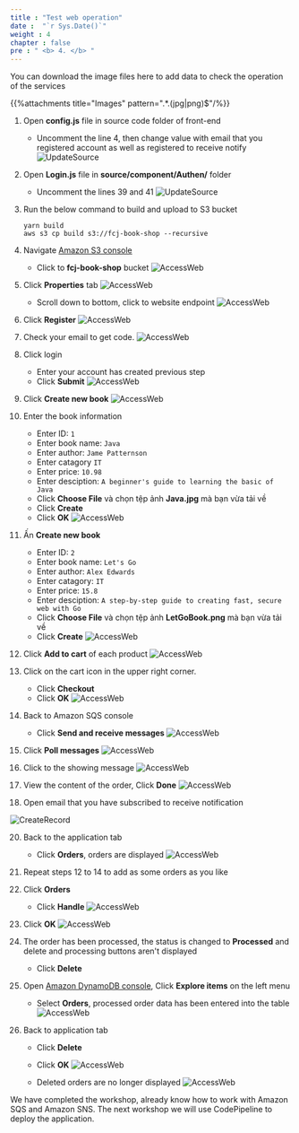 ```yaml
---
title : "Test web operation"
date :  "`r Sys.Date()`" 
weight : 4
chapter : false
pre : " <b> 4. </b> "
---
```

You can download the image files here to add data to check the operation of the services

{{%attachments title="Images" pattern=".*\.(jpg|png)$"/%}}

1. Open **config.js** file in source code folder of front-end
    - Uncomment the line 4, then change value with email that you registered account as well as registered to receive notify    
![UpdateSource](/images/4-test-operation/4-test-operation-1.png?featherlight=false&width=90pc)

2. Open **Login.js** file in **source/component/Authen/** folder
    - Uncomment the lines 39 and 41
![UpdateSource](/images/4-test-operation/4-test-operation-2.png?featherlight=false&width=90pc)

3. Run the below command to build and upload to S3 bucket
    ```
    yarn build
    aws s3 cp build s3://fcj-book-shop --recursive
    ```

4. Navigate [Amazon S3 console](https://s3.console.aws.amazon.com/s3/buckets?region=ap-southeast-1)
    - Click to **fcj-book-shop** bucket
![AccessWeb](/images/1/22.png?width=90pc)

5. Click **Properties** tab
![AccessWeb](/images/1/23.png?width=90pc)
    - Scroll down to bottom, click to website endpoint
![AccessWeb](/images/1/24.png?width=90pc)

6. Click **Register**
![AccessWeb](/images/1/25.png?width=90pc)
7. Check your email to get code.
![AccessWeb](/images/1/26.png?width=90pc)
7. Click login
    - Enter your account has created previous step
    - Click **Submit**
![AccessWeb](/images/1/27.png?width=90pc)
8. Click **Create new book**
![AccessWeb](/images/1/28.png?width=90pc)

8. Enter the book information
    - Enter ID: `1`
    - Enter book name: `Java`
    - Enter author: `Jame Patternson`
    - Enter catagory `IT`
    - Enter price: `10.98`
    - Enter desciption: `A beginner's guide to learning the basic of Java`
    - Click **Choose File** và chọn tệp ảnh **Java.jpg** mà bạn vừa tải về
    - Click **Create**
    - Click **OK**
![AccessWeb](/images/1/29.png?width=90pc)


10. Ấn **Create new book**
    - Enter ID: `2`
    - Enter book name: `Let's Go`
    - Enter author: `Alex Edwards`
    - Enter catagory: `IT`
    - Enter price: `15.8`
    - Enter desciption: `A step-by-step guide to creating fast, secure web with Go`
    - Click **Choose File** và chọn tệp ảnh **LetGoBook.png** mà bạn vừa tải về
    - Click **Create**
![AccessWeb](/images/1/30.png?width=90pc)


12. Click **Add to cart** of each product
![AccessWeb](/images/1/32.png?width=90pc)

13. Click on the cart icon in the upper right corner. 
    - Click **Checkout**
    - Click **OK**
![AccessWeb](/images/1/32.1.png?width=90pc)


15. Back to Amazon SQS console
    - Click **Send and receive messages**
![AccessWeb](/images/1/32.2.png?width=90pc)

16. Click **Poll messages**
![AccessWeb](/images/1/32.3.png?width=90pc)

17. Click to the showing message
![AccessWeb](/images/1/32.4.png?width=90pc)

18. View the content of the order, Click **Done**
![AccessWeb](/images/1/32.5.png?width=90pc)

19. Open email that you have subscribed to receive notification

![CreateRecord](/images/4-test-operation/4-test-operation-20.png?featherlight=false&width=90pc)

20. Back to the application tab
    - Click **Orders**, orders are displayed
![AccessWeb](/images/1/32.6.png?width=90pc)

21. Repeat steps 12 to 14 to add as some orders as you like
22. Click **Orders**
    - Click **Handle**
![AccessWeb](/images/1/32.7.png?width=90pc)

23. Click **OK**
![AccessWeb](/images/1/32.8.png?width=90pc)

24. The order has been processed, the status is changed to **Processed** and delete and processing buttons aren't displayed
    - Click **Delete**

25. Open [Amazon DynamoDB console](https://ap-southeast-1.console.aws.amazon.com/dynamodbv2/home?region=ap-southeast-1#dashboard), Click **Explore items** on the left menu
    - Select **Orders**, processed order data has been entered into the table
![AccessWeb](/images/1/32.9.png?width=90pc)

24. Back to application tab
    - Click **Delete**
    - Click **OK**
![AccessWeb](/images/1/33.png?width=90pc)

    - Deleted orders are no longer displayed
![AccessWeb](/images/1/34.png?width=90pc)

We have completed the workshop, already know how to work with Amazon SQS and Amazon SNS. The next workshop we will use CodePipeline to deploy the application.